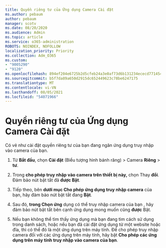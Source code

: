 ```yaml
---
title: Quyền riêng tư của Ứng dụng Camera Cài đặt
ms.author: pebaum
author: pebaum
manager: scotv
ms.date: 08/20/2020
ms.audience: Admin
ms.topic: article
ms.service: o365-administration
ROBOTS: NOINDEX, NOFOLLOW
localization_priority: Priority
ms.collection: Adm_O365
ms.custom:
- "9005290"
- "9120"
ms.openlocfilehash: 894ef204e6725b2d5cfeb24a3e0af73d6b131234ececd771454cae3800acac8c
ms.sourcegitcommit: b5f7da89a650d2915dc652449623c78be6247175
ms.translationtype: MT
ms.contentlocale: vi-VN
ms.lasthandoff: 08/05/2021
ms.locfileid: "54071966"
---
```

# <a name="camera-app-privacy-settings"></a>Quyền riêng tư của Ứng dụng Camera Cài đặt

Có vẻ như cài đặt quyền riêng tư của bạn đang ngăn ứng dụng truy nhập vào camera của bạn.

1.  Từ **Bắt đầu**, chọn **Cài đặt** (Biểu tượng hình bánh răng) > Camera **Riêng**  >  **tư**.

2.  Trong **cho phép truy nhập vào camera trên thiết bị này,** chọn Thay **đổi**. Đảm bảo nút bật tắt đã **được Bật**.

3.  Tiếp theo, bên **dưới mục Cho phép ứng dụng truy nhập camera** của bạn, hãy đảm bảo nút bật tắt đang **Bật**.

4.  Sau đó, **trong Chọn ứng** dụng có thể truy nhập camera của bạn , hãy đảm bảo nút bật tắt bên cạnh ứng dụng mong muốn cũng **được** Bật.

5.  Nếu bạn không thể tìm thấy ứng dụng mà bạn đang tìm cách sử dụng trong danh sách, hoặc nếu bạn đã cài đặt ứng dụng từ một website hoặc đĩa, thì có thể đó là một ứng dụng trên máy tính. Để cho phép truy nhập camera đối với các ứng dụng trên máy tính, hãy bật **Cho phép các ứng dụng trên máy tính truy nhập vào camera của bạn**.